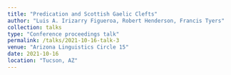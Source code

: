 ```yaml
---
title: "Predication and Scottish Gaelic Clefts"
author: "Luis A. Irizarry Figueroa, Robert Henderson, Francis Tyers"
collection: talks
type: "Conference proceedings talk"
permalink: /talks/2021-10-16-talk-3
venue: "Arizona Linguistics Circle 15"
date: 2021-10-16
location: "Tucson, AZ"
---
```


<!-- Abstract: This paper examines predication in Scottish Gaelic by providing a unified syntactic and semantic analysis for copular constructions and identificational clefts in Scottish Gaelic. Specifically I examine the augmented and the substantive copular constructions and provide an analysis for the augmented copula in which the copula sits in an intermediate projection between T and C and interprets the augment as an expletive with vacuous semantic meaning. Furthermore I provide a syntactic analysis for the substantive copula and a semantic analysis in which the substantive verb existentially closes a state of being introduced by the *'na* preposition and its variants used for indefinite predicates. Lastly, I provide a syntactic analysis of the cleft by arguing that identificational clefts are expanded augmented copular constructions in which the spellout of the augment is determined by the focalized element inside the relative clause. -->
